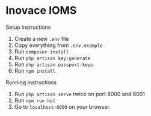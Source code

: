 # Inovace IOMS

Setup instructions
1. Create a new `.env` file
2. Copy everything from `.env.example`
3. Run `composer install`
4. Run `php artisan key:generate`
5. Run `php artisan passport:keys`
6. Run `npm install`

Running instructions
1. Run `php artisan serve` twice on port 8000 and 8001
2. Run `npm run hot`
3. Go to `localhost:8000` on your browser.
